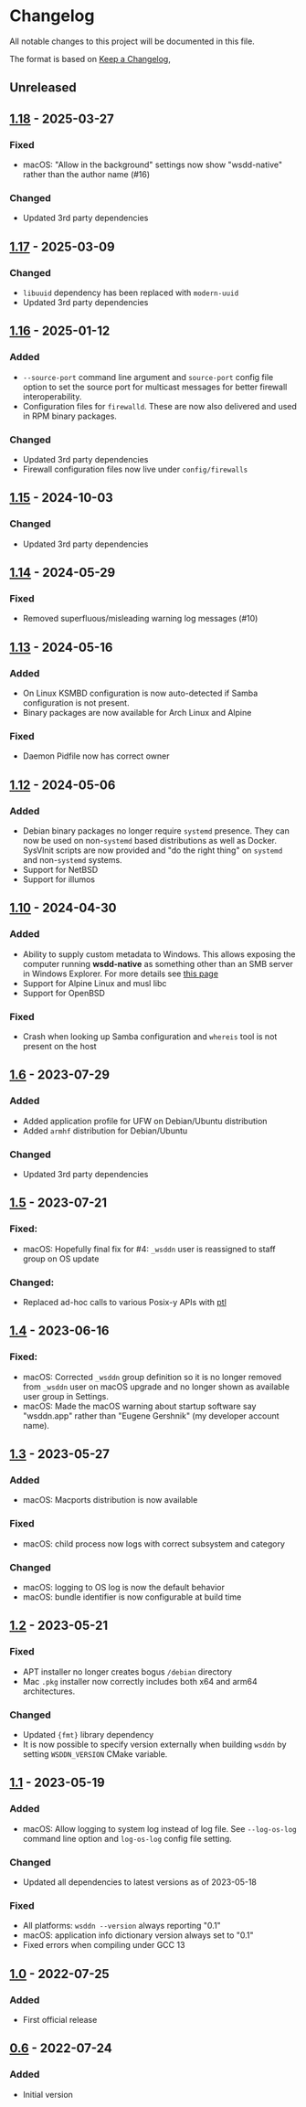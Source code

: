 # Changelog
All notable changes to this project will be documented in this file.

The format is based on [Keep a Changelog](https://keepachangelog.com/en/1.0.0/),

## Unreleased

## [1.18] - 2025-03-27

### Fixed
- macOS: "Allow in the background" settings now show "wsdd-native" rather than the author name (#16)

### Changed
- Updated 3rd party dependencies

## [1.17] - 2025-03-09

### Changed
- `libuuid` dependency has been replaced with `modern-uuid`
- Updated 3rd party dependencies

## [1.16] - 2025-01-12

### Added
- `--source-port` command line argument and `source-port` config file option to set the source port for 
  multicast messages for better firewall interoperability.
- Configuration files for `firewalld`. These are now also delivered and used in RPM binary packages.

### Changed
- Updated 3rd party dependencies
- Firewall configuration files now live under `config/firewalls`

## [1.15] - 2024-10-03

### Changed
- Updated 3rd party dependencies

## [1.14] - 2024-05-29

### Fixed
- Removed superfluous/misleading warning log messages (#10)

## [1.13] - 2024-05-16

### Added
- On Linux KSMBD configuration is now auto-detected if Samba configuration is not present.
- Binary packages are now available for Arch Linux and Alpine

### Fixed
- Daemon Pidfile now has correct owner

## [1.12] - 2024-05-06

### Added
- Debian binary packages no longer require `systemd` presence. They can now be used on non-`systemd` based distributions as well as Docker. SysVInit scripts are now provided and "do the right thing" on `systemd` and non-`systemd` systems.
- Support for NetBSD
- Support for illumos

## [1.10] - 2024-04-30

### Added
- Ability to supply custom metadata to Windows. This allows exposing the computer running **wsdd-native** as something other than an SMB server in Windows Explorer. For more details see [this page](config/metadata/README.md)
- Support for Alpine Linux and musl libc
- Support for OpenBSD

### Fixed
- Crash when looking up Samba configuration and `whereis` tool is not present on the host

## [1.6] - 2023-07-29

### Added
- Added application profile for UFW on Debian/Ubuntu distribution
- Added `armhf` distribution for Debian/Ubuntu

### Changed
- Updated 3rd party dependencies

## [1.5] - 2023-07-21

### Fixed:
- macOS: Hopefully final fix for #4: `_wsddn` user is reassigned to staff group on OS update 

### Changed:
- Replaced ad-hoc calls to various Posix-y APIs with [ptl](https://github.com/gershnik/ptl)

## [1.4] - 2023-06-16

### Fixed:
- macOS: Corrected `_wsddn` group definition so it is no longer removed from `_wsddn` user on macOS upgrade and no longer shown as available user group in Settings.
- macOS: Made the macOS warning about startup software say "wsddn.app" rather than "Eugene Gershnik" (my developer account name).

## [1.3] - 2023-05-27

### Added
- macOS: Macports distribution is now available

### Fixed
- macOS: child process now logs with correct subsystem and category

### Changed
- macOS: logging to OS log is now the default behavior
- macOS: bundle identifier is now configurable at build time

## [1.2] - 2023-05-21

### Fixed
- APT installer no longer creates bogus `/debian` directory
- Mac `.pkg` installer now correctly includes both x64 and arm64 architectures.

### Changed
- Updated `{fmt}` library dependency 
- It is now possible to specify version externally when building `wsddn` by setting `WSDDN_VERSION` CMake variable.

## [1.1] - 2023-05-19

### Added
- macOS: Allow logging to system log instead of log file. See `--log-os-log` command line option and `log-os-log` config file setting.

### Changed
- Updated all dependencies to latest versions as of 2023-05-18

### Fixed
- All platforms: `wsddn --version` always reporting "0.1"
- macOS: application info dictionary version always set to "0.1"
- Fixed errors when compiling under GCC 13


## [1.0] - 2022-07-25
### Added 
- First official release

## [0.6] - 2022-07-24
### Added
- Initial version


[0.6]: https://github.com/gershnik/wsdd-native/releases/v0.6
[1.0]: https://github.com/gershnik/wsdd-native/releases/v1.0
[1.1]: https://github.com/gershnik/wsdd-native/releases/v1.1
[1.2]: https://github.com/gershnik/wsdd-native/releases/v1.2
[1.3]: https://github.com/gershnik/wsdd-native/releases/v1.3
[1.4]: https://github.com/gershnik/wsdd-native/releases/v1.4
[1.5]: https://github.com/gershnik/wsdd-native/releases/v1.5
[1.6]: https://github.com/gershnik/wsdd-native/releases/v1.6
[1.7]: https://github.com/gershnik/wsdd-native/releases/v1.7
[1.8]: https://github.com/gershnik/wsdd-native/releases/v1.8
[1.9]: https://github.com/gershnik/wsdd-native/releases/v1.9
[1.10]: https://github.com/gershnik/wsdd-native/releases/v1.10
[1.12]: https://github.com/gershnik/wsdd-native/releases/v1.12
[1.13]: https://github.com/gershnik/wsdd-native/releases/v1.13
[1.14]: https://github.com/gershnik/wsdd-native/releases/v1.14
[1.15]: https://github.com/gershnik/wsdd-native/releases/v1.15
[1.16]: https://github.com/gershnik/wsdd-native/releases/v1.16
[1.17]: https://github.com/gershnik/wsdd-native/releases/v1.17
[1.18]: https://github.com/gershnik/wsdd-native/releases/v1.18
